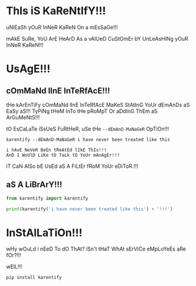 # ThIs iS KaReNtIfY!!!

uNlEaSh yOuR InNeR KaReN On a mEsSaGe!!!

mAkE SuRe, YoU ArE HeArD As a vAlUeD CuStOmEr bY UnLeAsHiNg yOuR InNeR KaReN!!!

# UsAgE!!!

## cOmMaNd lInE InTeRfAcE!!!

tHe kArEnTiFy cOmMaNd lInE InTeRfAcE MaKeS StAtInG YoUr dEmAnDs aS EaSy aS!!!
TyPiNg tHeM InTo tHe pRoMpT Or aDdInG ThEm aS ArGuMeNtS!!!

tO EsCaLaTe iSsUeS FuRtHeR, uSe tHe `--dEmAnD-MaNaGeR` OpTiOn!!!

```shell
karentify --dEmAnD-MaNaGeR i have never been treated like this

i hAvE NeVeR BeEn tReAtEd lIkE ThIs!!!
AnD I WoUlD LiKe tO TaLk tO YoUr mAnAgEr!!!
```

iT CaN AlSo bE UsEd aS A FiLtEr fRoM YoUr eDiToR.!!!

## aS A LiBrArY!!!

```python
from karentify import karentify

print(karentify('i have never been treated like this') + '!!!')
```

# InStAlLaTiOn!!!

wHy wOuLd i nEeD To dO ThAt?  iSn't tHaT WhAt sErViCe eMpLoYeEs aRe fOr?!!!

wElL!!!

```python
pip install karentify
```
